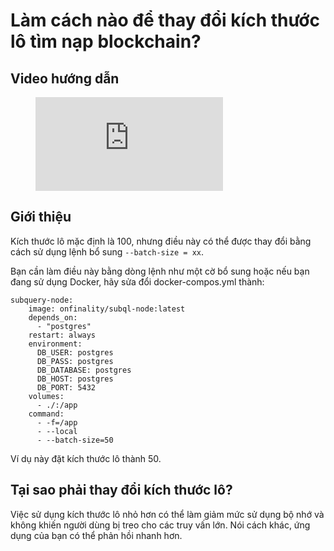 # Làm cách nào để thay đổi kích thước lô tìm nạp blockchain?

## Video hướng dẫn

<figure class="video_container">
  <iframe src="https://www.youtube.com/embed/LO_Gea_IN_s" frameborder="0" allowfullscreen="true"></iframe>
</figure>

## Giới thiệu

Kích thước lô mặc định là 100, nhưng điều này có thể được thay đổi bằng cách sử dụng lệnh bổ sung ` --batch-size = xx `.

Bạn cần làm điều này bằng dòng lệnh như một cờ bổ sung hoặc nếu bạn đang sử dụng Docker, hãy sửa đổi docker-compos.yml thành:

```shell
subquery-node:
    image: onfinality/subql-node:latest
    depends_on:
      - "postgres"
    restart: always
    environment:
      DB_USER: postgres
      DB_PASS: postgres
      DB_DATABASE: postgres
      DB_HOST: postgres
      DB_PORT: 5432
    volumes:
      - ./:/app
    command:
      - -f=/app
      - --local
      - --batch-size=50

```

Ví dụ này đặt kích thước lô thành 50.

## Tại sao phải thay đổi kích thước lô?

Việc sử dụng kích thước lô nhỏ hơn có thể làm giảm mức sử dụng bộ nhớ và không khiến người dùng bị treo cho các truy vấn lớn. Nói cách khác, ứng dụng của bạn có thể phản hồi nhanh hơn. 